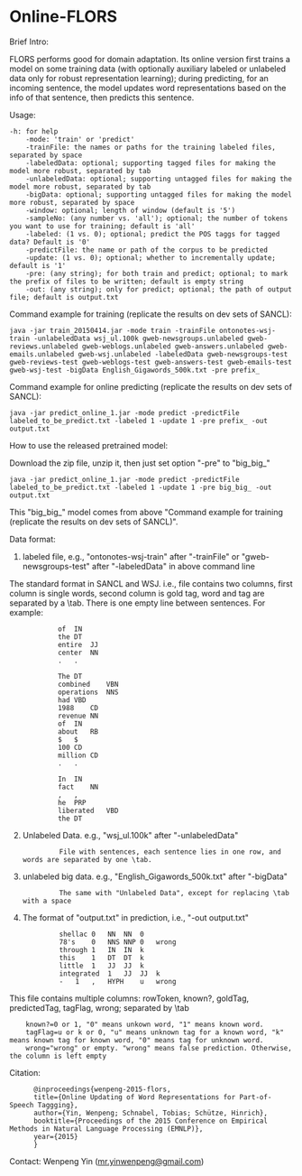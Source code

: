 # Online-FLORS

Brief Intro: 

   FLORS performs good for domain adaptation. Its online version first trains a model on some training data (with optionally auxiliary
   labeled or unlabeled data only for robust representation learning); during predicting, for an incoming sentence, the 
   model updates word representations based on the info of that sentence, then predicts this sentence. 

Usage:

    -h: for help
		-mode: 'train' or 'predict'
		-trainFile: the names or paths for the training labeled files, separated by space
		-labeledData: optional; supporting tagged files for making the model more robust, separated by tab
		-unlabeledData: optional; supporting untagged files for making the model more robust, separated by tab
		-bigData: optional; supporting untagged files for making the model more robust, separated by space
		-window: optional; length of window (default is '5')
		-sampleNo: (any number vs. 'all'); optional; the number of tokens you want to use for training; default is 'all'
		-labeled: (1 vs. 0); optional; predict the POS taggs for tagged data? Default is '0'
		-predictFile: the name or path of the corpus to be predicted
		-update: (1 vs. 0); optional; whether to incrementally update; default is '1'
		-pre: (any string); for both train and predict; optional; to mark the prefix of files to be written; default is empty string
		-out: (any string); only for predict; optional; the path of output file; default is output.txt




Command example for training (replicate the results on dev sets of SANCL):

    java -jar train_20150414.jar -mode train -trainFile ontonotes-wsj-train -unlabeledData wsj_ul.100k gweb-newsgroups.unlabeled gweb-reviews.unlabeled gweb-weblogs.unlabeled gweb-answers.unlabeled gweb-emails.unlabeled gweb-wsj.unlabeled -labeledData gweb-newsgroups-test gweb-reviews-test gweb-weblogs-test gweb-answers-test gweb-emails-test gweb-wsj-test -bigData English_Gigawords_500k.txt -pre prefix_

Command example for online predicting (replicate the results on dev sets of SANCL):

    java -jar predict_online_1.jar -mode predict -predictFile labeled_to_be_predict.txt -labeled 1 -update 1 -pre prefix_ -out output.txt

How to use the released pretrained model:

Download the zip file, unzip it, then just set option "-pre" to "big_big_"

    java -jar predict_online_1.jar -mode predict -predictFile labeled_to_be_predict.txt -labeled 1 -update 1 -pre big_big_ -out output.txt

This "big_big_" model comes from above "Command example for training (replicate the results on dev sets of SANCL)".

Data format:

1) labeled file, e.g., "ontonotes-wsj-train" after "-trainFile" or "gweb-newsgroups-test" after "-labeledData" in above command line

The standard format in SANCL and WSJ. i.e., file contains two columns, first column is single words, second column is gold tag, word and tag are separated by a \tab. There is one empty line between sentences. For example:

				of	IN
				the	DT
				entire	JJ
				center	NN
				.	.
				
				The	DT
				combined	VBN
				operations	NNS
				had	VBD
				1988	CD
				revenue	NN
				of	IN
				about	RB
				$	$
				100	CD
				million	CD
				.	.
				
				In	IN
				fact	NN
				,	,
				he	PRP
				liberated	VBD
				the	DT

2) Unlabeled Data. e.g., "wsj_ul.100k" after "-unlabeledData" 

				File with sentences, each sentence lies in one row, and words are separated by one \tab. 

3) unlabeled big data. e.g., "English_Gigawords_500k.txt" after "-bigData"

				The same with "Unlabeled Data", except for replacing \tab with a space


4) The format of "output.txt" in prediction, i.e., "-out output.txt"

				shellac	0	NN	NN	0
				78's	0	NNS	NNP	0	wrong
				through	1	IN	IN	k
				this	1	DT	DT	k
				little	1	JJ	JJ	k
				integrated	1	JJ	JJ	k
				-	1	,	HYPH	u	wrong

This file contains multiple columns: rowToken, known?, goldTag, predictedTag, tagFlag, wrong; separated by \tab

		known?=0 or 1, "0" means unkown word, "1" means known word.
		tagFlag=u or k or 0, "u" means unknown tag for a known word, "k" means known tag for known word, "0" means tag for unknown word.
		wrong="wrong" or empty. "wrong" means false prediction. Otherwise, the column is left empty



Citation:
 
          @inproceedings{wenpeng-2015-flors,
          title={Online Updating of Word Representations for Part-of-Speech Taggging},
          author={Yin, Wenpeng; Schnabel, Tobias; Schütze, Hinrich},
          booktitle={Proceedings of the 2015 Conference on Empirical Methods in Natural Language Processing (EMNLP)},
          year={2015}
          }




Contact:
             Wenpeng Yin (mr.yinwenpeng@gmail.com)
